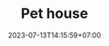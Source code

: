 ---
title: "Pet house"
date: 2023-07-13T14:15:59+07:00

category: "special" 
image: "/img/product/1.jpg"
image_lg: "/img/product/1_lg.jpg"
description: "Ngôi nhà thú cưng"
price: "350.000 VNĐ"

draft: false
---